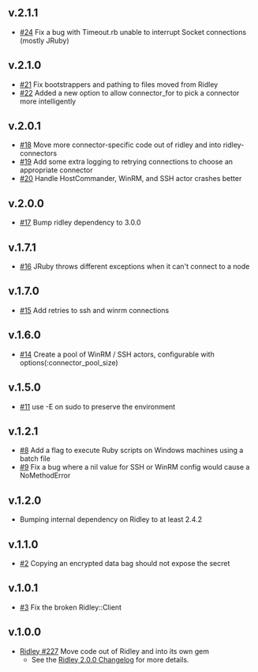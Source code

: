 ## v.2.1.1

* [#24](https://github.com/RiotGames/ridley-connectors/pull/24) Fix a bug with Timeout.rb unable to interrupt Socket connections (mostly JRuby)

## v.2.1.0

* [#21](https://github.com/RiotGames/ridley-connectors/pull/21) Fix bootstrappers and pathing to files moved from Ridley
* [#22](https://github.com/RiotGames/ridley-connectors/pull/22) Added a new option to allow connector_for to pick a connector more intelligently

## v.2.0.1

* [#18](https://github.com/RiotGames/ridley-connectors/pull/18) Move more connector-specific code out of ridley and into ridley-connectors
* [#19](https://github.com/RiotGames/ridley-connectors/pull/19) Add some extra logging to retrying connections to choose an appropriate connector
* [#20](https://github.com/RiotGames/ridley-connectors/pull/20) Handle HostCommander, WinRM, and SSH actor crashes better

## v.2.0.0

* [#17](https://github.com/RiotGames/ridley-connectors/pull/17) Bump ridley dependency to 3.0.0

## v.1.7.1

* [#16](https://github.com/RiotGames/ridley-connectors/pull/16) JRuby throws different exceptions when it can't connect to a node

## v.1.7.0

* [#15](https://github.com/RiotGames/ridley-connectors/pull/15) Add retries to ssh and winrm connections

## v.1.6.0
* [#14](https://github.com/RiotGames/ridley-connectors/pull/14) Create
  a pool of WinRM / SSH actors, configurable with options(:connector\_pool\_size)

## v.1.5.0
* [#11](https://github.com/RiotGames/ridley-connectors/pull/11) use -E on sudo to preserve the environment

## v.1.2.1

* [#8](https://github.com/RiotGames/ridley-connectors/pull/8) Add a flag to execute Ruby scripts on Windows machines using a batch file
* [#9](https://github.com/RiotGames/ridley-connectors/pull/9) Fix a bug where a nil value for SSH or WinRM config would cause a NoMethodError

## v.1.2.0

* Bumping internal dependency on Ridley to at least 2.4.2

## v.1.1.0

* [#2](https://github.com/RiotGames/ridley-connectors/pull/2) Copying an encrypted data bag should not expose the secret

## v.1.0.1

* [#3](https://github.com/RiotGames/ridley-connectors/pull/3) Fix the broken Ridley::Client

## v.1.0.0

* [Ridley #227](https://github.com/RiotGames/ridley/pull/227) Move code out of Ridley and into its own gem
  * See the [Ridley 2.0.0 Changelog](https://github.com/RiotGames/ridley/blob/v2.0.0/CHANGELOG.md) for more details.
